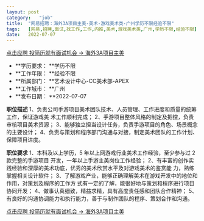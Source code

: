 ```yaml
---
layout:	post
category:	"job"
title:	"网易招聘：海外3A项目主美-美术-游戏美术类-广州学历不限经验不限"
tags:	[网易,招聘,面试,找工作,工作,内推,美术,游戏美术类,广州,学历不限,经验不限]
date:	2022-07-07
---
```


[点击应聘 投简历就有面试机会 -> 海外3A项目主美](http://mobile.bole.netease.com/bole/boleDetail?id=39539&employeeId=346f03c3cda5f04c&key=all)



- **学历要求： **学历不限
- **工作年限： **经验不限
- **所属部门： **艺术设计中心-CC美术部-APEX
- **工作城市： **广州
- **发布日期： **2022-07-07



**职位描述**
1、负责公司手游项目美术团队技术、人员管理、工作进度和质量的统筹工作，保证游戏美
术工作顺利完成；
2、手游项目整体风格的制定及把控，负责审核项目美术资源；
3、能够独立担当设计任务，负责手游项目的角色、场景概念的主要设计；
4、负责与策划和程序部门沟通与对接，制定美术团队的工作计划、保障项目进度。



**职位要求**
1、本科及以上学历，5 年以上网游戏行业美术工作经验，至少参与过 2 款完整的手游项目
开发，一年以上手游主美岗位工作经验；
2、有丰富的创作实践经验和深厚的美术功底，优秀的美术欣赏水平及对游戏美术的鉴赏能
力，熟练掌握相关设计软件；
3、了解游戏产业，能够正确理解美术在游戏开发中的地位和作用，对策划及程序的工作方
式有一定的了解，能很好地与策划和程序进行项目协同开发；
4、做事认真细致，精益求精，具有高度责任感和团队合作精神；
5、有良好的沟通协调能力和执行能力，善于与制作团队的程序、策划合作和沟通。



[点击应聘 投简历就有面试机会 -> 海外3A项目主美](http://mobile.bole.netease.com/bole/boleDetail?id=39539&employeeId=346f03c3cda5f04c&key=all)